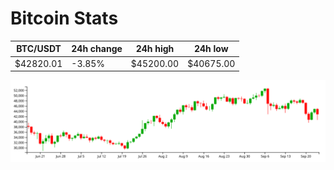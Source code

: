 # Bitcoin Stats

BTC/USDT|24h change|24h high|24h low|
|---|---|---|---|
|$42820.01|-3.85%|$45200.00|$40675.00|

<img src="./chart.svg">
